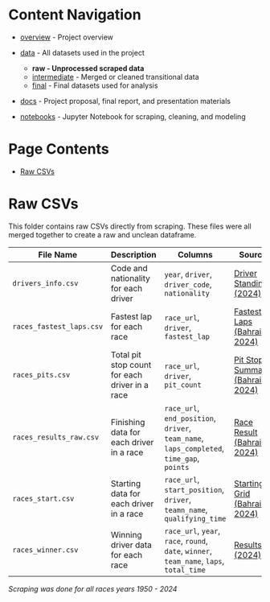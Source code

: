 # Content Navigation

- [overview](../../README.md) - Project overview

- [data](../../data/README.md) - All datasets used in the project
  - **raw - Unprocessed scraped data**
  - [intermediate](../../data/intermediate/README.md) - Merged or cleaned transitional data
  - [final](../../data/final/README.md) - Final datasets used for analysis
- [docs](../../docs/README.md) - Project proposal, final report, and presentation materials
- [notebooks](../../notebooks/README.md) - Jupyter Notebook for scraping, cleaning, and modeling

# Page Contents

- [Raw CSVs](#Raw-CSVs)

# Raw CSVs

This folder contains raw CSVs directly from scraping. These files were all merged together to create a raw and unclean dataframe.

| File Name                | Description                                    | Columns                                                                                   | Source                                   |
| ------------------------ | ---------------------------------------------- | ----------------------------------------------------------------------------------------- | ----------------------------------------- |
| `drivers_info.csv`       | Code and nationality for each driver           | `year`, `driver`, `driver_code`, `nationality`                                            | [Driver Standings (2024)](https://www.formula1.com/en/results/2024/drivers)
| `races_fastest_laps.csv` | Fastest lap for each race                      | `race_url`, `driver`, `fastest_lap`                                                       | [Fastest Laps (Bahrain 2024)](https://www.formula1.com/en/results/2024/races/1229/bahrain/fastest-laps)
| `races_pits.csv`         | Total pit stop count for each driver in a race | `race_url`, `driver`, `pit_count`                                                         | [Pit Stop Summary (Bahrain 2024)](https://www.formula1.com/en/results/2024/races/1229/bahrain/pit-stop-summary)
| `races_results_raw.csv`  | Finishing data for each driver in a race       | `race_url`, `end_position`, `driver`, `team_name`, `laps_completed`, `time_gap`, `points` | [Race Result (Bahrain 2024)](https://www.formula1.com/en/results/2024/races/1229/bahrain/race-result)
| `races_start.csv`        | Starting data for each driver in a race        | `race_url`, `start_position`, `driver`, `teamn_name`, `qualifying_time`                   | [Starting Grid (Bahrain 2024)](https://www.formula1.com/en/results/2024/races/1229/bahrain/starting-grid)
| `races_winner.csv`       | Winning driver data for each race              | `race_url`, `year`, `race`, `round`, `date`, `winner`, `team_name`, `laps`, `total_time`  | [Results (2024)](https://www.formula1.com/en/results/2024/races)

*Scraping was done for all races years 1950 - 2024*

